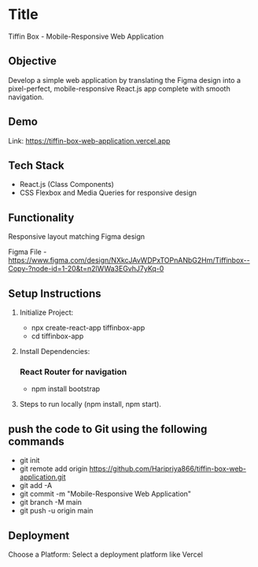 # Title
Tiffin Box - Mobile-Responsive Web Application

## Objective
Develop a simple web application by translating the Figma design into a pixel-perfect, mobile-responsive React.js app complete with smooth navigation.


## Demo

Link: https://tiffin-box-web-application.vercel.app

## Tech Stack

- React.js (Class Components)
- CSS Flexbox and Media Queries for responsive design

## Functionality

Responsive layout matching Figma design  

Figma File - https://www.figma.com/design/NXkcJAvWDPxTOPnANbG2Hm/Tiffinbox--Copy-?node-id=1-20&t=n2lWWa3EGvhJ7yKq-0


## Setup Instructions

1. Initialize Project:
    * npx create-react-app tiffinbox-app
    * cd tiffinbox-app

2. Install Dependencies:
    ### React Router for navigation
    * npm install bootstrap

3. Steps to run locally (npm install, npm start).
   
   
## push the code to Git using the following commands
* git init
* git remote add origin https://github.com/Haripriya866/tiffin-box-web-application.git
* git add -A
* git commit -m "Mobile-Responsive Web Application"
* git branch -M main
* git push -u origin main

## Deployment
Choose a Platform: Select a deployment platform like Vercel


